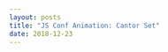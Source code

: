 ```yaml
---
layout: posts
title: "JS Conf Animation: Cantor Set"
date: 2018-12-23
---
```


<style>
    .cantorCanvas {
        width: 500px;
        height: 300px;
        background: #000;
    }
</style>

<div>
    <canvas id="myCanvas" class="cantorCanvas"></canvas>
    <script>
    const c = document.getElementById('myCanvas');
    const maxWidth = window.innerWidth;
    const maxHeight = window.innerHeight;
    const ctx = c.getContext('2d');


    // First line definitions
    const firstlen = Math.min(maxWidth, maxHeight);
    const direction = 'y';
    const initPoint = [{ x: maxWidth / 2, y: maxHeight / 2 }];
    let cantors = { nextPoints: initPoint, nextLen: firstlen, newDirection: direction };

    // set up program constants
    const contorMultiplier = 0.7;
    const minLen = Math.ceil(firstlen / 71);
    c.width = maxWidth;
    c.height = maxHeight;

    // slow down by magnitude of frames, pauseGap = 1, render every 2 frames
    const pauseGap = 0;
    let pause = 0;

    let fractionDraw = 0;
    const fractionJump = 1 / 60;

    let colorState = 0;
    // one sine cycle
    const colorMax = 2 * Math.PI;
    // 100 ticks to complete one sine cycle
    const colorJump = 2 * Math.PI / 1000;

    // get the next lines in the set
    function getNextCantor(prevPoints, len, currDirection) {
      let newDirection;
      if (currDirection === 'x') {
        newDirection = 'y';
      } else {
        newDirection = 'x';
      }
      // exit condition
      if (len > minLen) {
        // new length is always cantorMultiplier of the previous length
        const nextLen = len * contorMultiplier;
        const nextPoints = [];
        for (let index = 0; index < prevPoints.length; index += 1) {
          const prevPoint = prevPoints[index];
          const prevPointA = {};
          prevPointA[newDirection] = prevPoint[newDirection] - (len / 2);
          prevPointA[currDirection] = prevPoint[currDirection];

          const prevPointB = {};
          prevPointB[newDirection] = prevPoint[newDirection] + (len / 2);
          prevPointB[currDirection] = prevPoint[currDirection];

          nextPoints.push(prevPointA);
          nextPoints.push(prevPointB);
        }
        return { nextPoints, nextLen, newDirection };
      }
      return { nextPoints: [], len, newDirection };
    }

    // using 3 sine curves offset at every thirds
    function setStrokeColor() {
      if (colorMax <= colorState) {
        colorState = 0;
      }
      const rnum = 128 * Math.sin(colorState) + 128;
      const rhex = (`00${Math.floor(rnum).toString(16)}`).slice(-2);
      const gnum = 128 * Math.sin(colorState + colorMax / 3) + 128;
      const ghex = (`00${Math.floor(gnum).toString(16)}`).slice(-2);
      const bnum = 128 * Math.sin(colorState + 2 * colorMax / 3) + 128;
      const bhex = (`00${Math.floor(bnum).toString(16)}`).slice(-2);
      ctx.strokeStyle = `#${rhex}${ghex}${bhex}`;

      colorState += colorJump;
    }

    // draw line from the center, as the progress of the drawing is determined by
    // fraction, we can expect it to slow down as the lines get shorter
    function progressiveLine(point, len, currDirection, fraction, jumpBy) {
      let otherDirection;
      if (currDirection === 'x') {
        otherDirection = 'y';
      } else {
        otherDirection = 'x';
      }
      const startPointA = {};
      startPointA[currDirection] = point[currDirection];
      startPointA[otherDirection] = point[otherDirection] + fraction * len / 2;
      const endPointA = {};
      endPointA[currDirection] = point[currDirection];
      endPointA[otherDirection] = point[otherDirection] + ((fraction + jumpBy) * len / 2);

      const startPointB = {};
      startPointB[currDirection] = point[currDirection];
      startPointB[otherDirection] = point[otherDirection] + fraction * len / 2;
      const endPointB = {};
      endPointB[currDirection] = point[currDirection];
      endPointB[otherDirection] = point[otherDirection] - ((fraction + jumpBy) * len / 2);

      ctx.moveTo(startPointA.x, startPointA.y);
      ctx.lineTo(endPointA.x, endPointA.y);
      ctx.moveTo(startPointB.x, startPointB.y);
      ctx.lineTo(endPointB.x, endPointB.y);
    }

    function draw() {
      if (pause > pauseGap) {
        const { nextPoints, nextLen, newDirection } = cantors;

        for (let index = 0; index < nextPoints.length; index += 1) {
          const point = nextPoints[index];
          progressiveLine(point, nextLen, newDirection, fractionDraw, fractionJump);
        }
        fractionDraw += fractionJump;


        if (fractionDraw >= 1) {
          fractionDraw = 0;
          cantors = getNextCantor(nextPoints, nextLen, newDirection);
        }
        // reset
        pause = 0;
      }
      setStrokeColor();
      pause += 1;
    }

    // game loop
    let lastRender = 0;
    function loop(timestamp) {
      const { nextPoints } = cantors;

      const progress = timestamp - lastRender;
      // cap at 60fps (theoretically)
      if (progress > 16) {
        ctx.beginPath();
        const timesToRender = Math.floor(progress / 16);
        for (let index = 0; index < timesToRender; index += 1) {
          draw();
        }
        ctx.stroke();

        // once there's no more cantors, clear the screen to re-draw
        if (nextPoints.length <= 0) {
          cantors = { nextPoints: initPoint, nextLen: firstlen, newDirection: direction };
          ctx.clearRect(0, 0, maxWidth, maxHeight);
        }
      }

      lastRender = timestamp;
      window.requestAnimationFrame(loop);
    }
    window.requestAnimationFrame(loop);

    </script>
</div>
